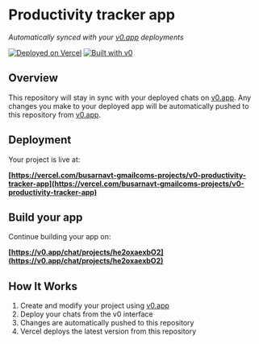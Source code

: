 # Productivity tracker app

*Automatically synced with your [v0.app](https://v0.app) deployments*

[![Deployed on Vercel](https://img.shields.io/badge/Deployed%20on-Vercel-black?style=for-the-badge&logo=vercel)](https://vercel.com/busarnavt-gmailcoms-projects/v0-productivity-tracker-app)
[![Built with v0](https://img.shields.io/badge/Built%20with-v0.app-black?style=for-the-badge)](https://v0.app/chat/projects/he2oxaexbO2)

## Overview

This repository will stay in sync with your deployed chats on [v0.app](https://v0.app).
Any changes you make to your deployed app will be automatically pushed to this repository from [v0.app](https://v0.app).

## Deployment

Your project is live at:

**[https://vercel.com/busarnavt-gmailcoms-projects/v0-productivity-tracker-app](https://vercel.com/busarnavt-gmailcoms-projects/v0-productivity-tracker-app)**

## Build your app

Continue building your app on:

**[https://v0.app/chat/projects/he2oxaexbO2](https://v0.app/chat/projects/he2oxaexbO2)**

## How It Works

1. Create and modify your project using [v0.app](https://v0.app)
2. Deploy your chats from the v0 interface
3. Changes are automatically pushed to this repository
4. Vercel deploys the latest version from this repository